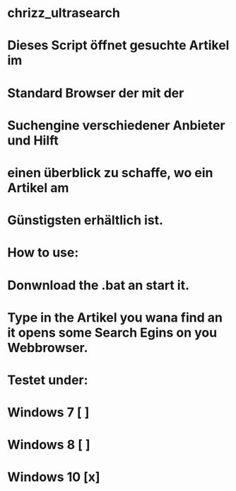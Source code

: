 # chrizz_ultrasearch
#                                                   #
#    Dieses Script öffnet gesuchte Artikel im       #
#	     Standard Browser der mit der             #
#    Suchengine verschiedener Anbieter und Hilft    #
#   einen überblick zu schaffe, wo ein Artikel am   #
#           Günstigsten erhältlich ist.             #
#                                                   #	
# ###################################################


# How to use:
#
# Donwnload the .bat an start it.
#
# Type in the Artikel you wana find an it opens some Search Egins on you Webbrowser.
#
# Testet under:
#
# Windows 7  [ ]
# Windows 8  [ ]
# Windows 10 [x]
